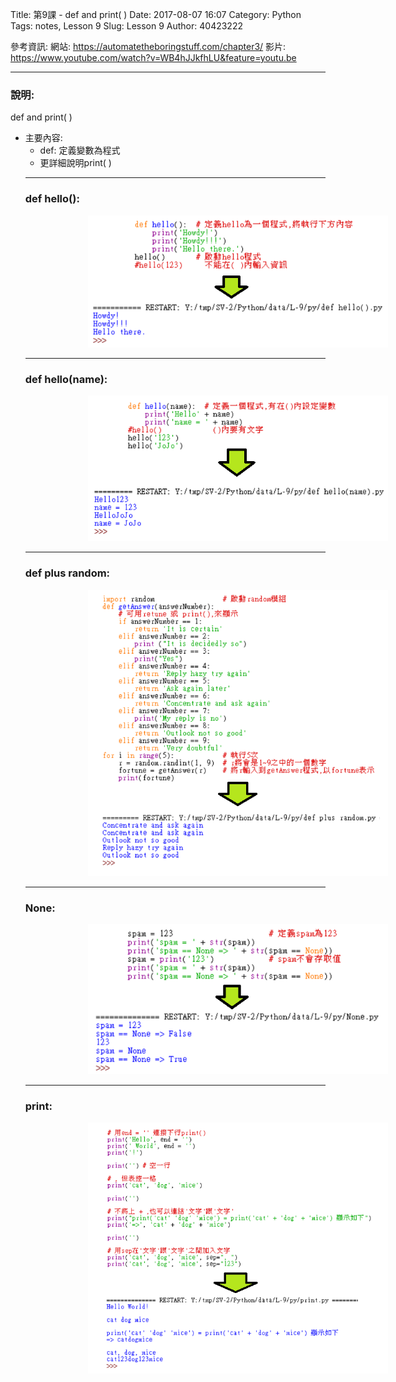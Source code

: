 Title: 第9課 - def and print( )
Date: 2017-08-07 16:07
Category: Python
Tags: notes, Lesson 9
Slug: Lesson 9
Author: 40423222

參考資訊:
網站: <a href="https://automatetheboringstuff.com/chapter3/">https://automatetheboringstuff.com/chapter3/</a>
影片: <a href="https://www.youtube.com/watch?v=WB4hJJkfhLU&feature=youtu.be">https://www.youtube.com/watch?v=WB4hJJkfhLU&feature=youtu.be</a>

<!-- PELICAN_END_SUMMARY -->
<hr>

### 說明:
def and print( )
<ul>
<li>主要內容:
<ul>
<li>def: 定義變數為程式
<li>更詳細說明print( )
</ul>

<hr>

### def hello():
<img src="./../data/L-9/img/def hello().png" width="600" hspace="100">

<hr>

### def hello(name):
<img src="./../data/L-9/img/def hello(name).png" width="600" hspace="100">

<hr>

### def plus random:
<img src="./../data/L-9/img/def plus random.png" width="600" hspace="100">

<hr>

### None:
<img src="./../data/L-9/img/None.png" width="600" hspace="100">

<hr>

### print:
<img src="./../data/L-9/img/print.png" width="600" hspace="100">
